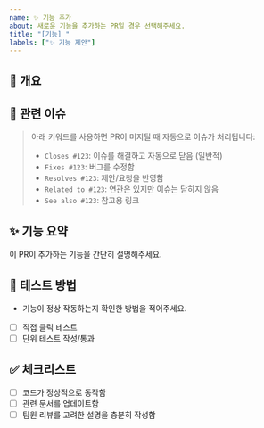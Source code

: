 ```yaml
---
name: ✨ 기능 추가
about: 새로운 기능을 추가하는 PR일 경우 선택해주세요.
title: "[기능] "
labels: ["✨ 기능 제안"]
---
```

## 📝 개요
<!-- 이 PR이 해결하고자 하는 문제 또는 작업 내용을 간단히 설명해주세요 -->

## 📌 관련 이슈
> 아래 키워드를 사용하면 PR이 머지될 때 자동으로 이슈가 처리됩니다:
>
> - `Closes #123`: 이슈를 해결하고 자동으로 닫음 (일반적)
> - `Fixes #123`: 버그를 수정함
> - `Resolves #123`: 제안/요청을 반영함
> - `Related to #123`: 연관은 있지만 이슈는 닫히지 않음
> - `See also #123`: 참고용 링크

## ✨ 기능 요약
이 PR이 추가하는 기능을 간단히 설명해주세요.

## 🧪 테스트 방법
- 기능이 정상 작동하는지 확인한 방법을 적어주세요.
- [ ] 직접 클릭 테스트
- [ ] 단위 테스트 작성/통과

## ✅ 체크리스트
- [ ] 코드가 정상적으로 동작함
- [ ] 관련 문서를 업데이트함
- [ ] 팀원 리뷰를 고려한 설명을 충분히 작성함

